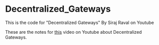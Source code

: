 # Decentralized_Gateways
This is the code for "Decentralized Gateways" By Siraj Raval on Youtube


These are the notes for [this](https://youtu.be/2PjEfySuomg) video on Youtube about Decentralized Gateways. 
